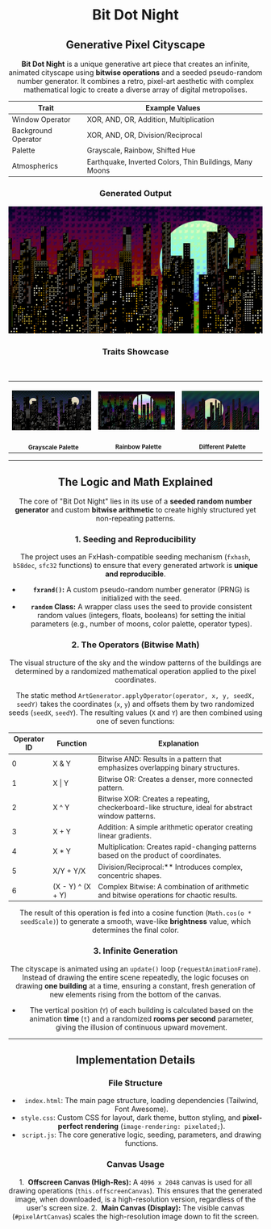 <div align="center">

# Bit Dot Night

## Generative Pixel Cityscape

**Bit Dot Night** is a unique generative art piece that creates an infinite, animated cityscape using **bitwise operations** and a seeded pseudo-random number generator. It combines a retro, pixel-art aesthetic with complex mathematical logic to create a diverse array of digital metropolises.

<table align="center">
    <thead>
        <tr>
            <th>Trait</th>
            <th>Example Values</th>
        </tr>
    </thead>
    <tbody>
        <tr>
            <td>Window Operator</td>
            <td>XOR, AND, OR, Addition, Multiplication</td>
        </tr>
        <tr>
            <td>Background Operator</td>
            <td>XOR, AND, OR, Division/Reciprocal</td>
        </tr>
        <tr>
            <td>Palette</td>
            <td>Grayscale, Rainbow, Shifted Hue</td>
        </tr>
        <tr>
            <td>Atmospherics</td>
            <td>Earthquake, Inverted Colors, Thin Buildings, Many Moons</td>
        </tr>
    </tbody>
</table>

</div>

<div align="center">

### Generated Output

![My Best Generation](bit-dot-city-20250713-201426.png)

### Traits Showcase

<table width="100%" align="center">
  <tr>
    <td align="center">
      <img src="bit-dot-city-20250713-200212.png" alt="Grayscale City Trait" width="250"/>
      <br>
      <sub><b>Grayscale Palette</b></sub>
    </td>
    <td align="center">
      <img src="bit-dot-city-20250713-201438.png" alt="Grayscale City Trait" width="250"/>
      <br>
      <sub><b>Rainbow Palette</b></sub>
    </td>
    <td align="center">
      <img src="bit-dot-city-20250713-200218.png" alt="Grayscale City Trait" width="250"/>
      <br>
      <sub><b>Different Palette</b></sub>
    </td>
  </tr>
</table>

</div>

---

<div align="center">

## The Logic and Math Explained

The core of "Bit Dot Night" lies in its use of a **seeded random number generator** and custom **bitwise arithmetic** to create highly structured yet non-repeating patterns.

### 1. Seeding and Reproducibility

The project uses an FxHash-compatible seeding mechanism (`fxhash`, `b58dec`, `sfc32` functions) to ensure that every generated artwork is **unique and reproducible**.

* **`fxrand()`:** A custom pseudo-random number generator (PRNG) is initialized with the seed.
* **`random` Class:** A wrapper class uses the seed to provide consistent random values (integers, floats, booleans) for setting the initial parameters (e.g., number of moons, color palette, operator types).

### 2. The Operators (Bitwise Math)

The visual structure of the sky and the window patterns of the buildings are determined by a randomized mathematical operation applied to the pixel coordinates.

The static method `ArtGenerator.applyOperator(operator, x, y, seedX, seedY)` takes the coordinates (`x`, `y`) and offsets them by two randomized seeds (`seedX`, `seedY`). The resulting values (`X` and `Y`) are then combined using one of seven functions:

<table align="center">
    <thead>
        <tr>
            <th>Operator ID</th>
            <th>Function</th>
            <th>Explanation</th>
        </tr>
    </thead>
    <tbody>
        <tr>
            <td>0</td>
            <td>X & Y</td>
            <td>Bitwise AND: Results in a pattern that emphasizes overlapping binary structures.</td>
        </tr>
        <tr>
            <td>1</td>
            <td>X | Y</td>
            <td>Bitwise OR: Creates a denser, more connected pattern.</td>
        </tr>
        <tr>
            <td>2</td>
            <td>X ^ Y</td>
            <td>Bitwise XOR: Creates a repeating, checkerboard-like structure, ideal for abstract window patterns.</td>
        </tr>
        <tr>
            <td>3</td>
            <td>X + Y</td>
            <td>Addition: A simple arithmetic operator creating linear gradients.</td>
        </tr>
        <tr>
            <td>4</td>
            <td>X * Y</td>
            <td>Multiplication: Creates rapid-changing patterns based on the product of coordinates.</td>
        </tr>
        <tr>
            <td>5</td>
            <td>X/Y + Y/X</td>
            <td>Division/Reciprocal:** Introduces complex, concentric shapes.</td>
        </tr>
        <tr>
            <td>6</td>
            <td>(X - Y) ^ (X + Y)</td>
            <td>Complex Bitwise: A combination of arithmetic and bitwise operations for chaotic results.</td>
        </tr>
    </tbody>
</table>

The result of this operation is fed into a cosine function (`Math.cos(o * seedScale)`) to generate a smooth, wave-like **brightness** value, which determines the final color.

### 3. Infinite Generation

The cityscape is animated using an `update()` loop (`requestAnimationFrame`). Instead of drawing the entire scene repeatedly, the logic focuses on drawing **one building** at a time, ensuring a constant, fresh generation of new elements rising from the bottom of the canvas.

* The vertical position (`Y`) of each building is calculated based on the animation **time** (`t`) and a randomized **rooms per second** parameter, giving the illusion of continuous upward movement.

</div>

---

<div align="center">

## Implementation Details

### File Structure

* `index.html`: The main page structure, loading dependencies (Tailwind, Font Awesome).
* `style.css`: Custom CSS for layout, dark theme, button styling, and **pixel-perfect rendering** (`image-rendering: pixelated;`).
* `script.js`: The core generative logic, seeding, parameters, and drawing functions.

### Canvas Usage

1.  **Offscreen Canvas (High-Res):** A `4096 x 2048` canvas is used for all drawing operations (`this.offscreenCanvas`). This ensures that the generated image, when downloaded, is a high-resolution version, regardless of the user's screen size.
2.  **Main Canvas (Display):** The visible canvas (`#pixelArtCanvas`) scales the high-resolution image down to fit the screen.

</div>

